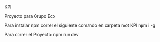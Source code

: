 KPI 

Proyecto para Grupo Eco

Para instalar npm correr el siguiente comando en carpeta root KPI
npm i -g

Para correr el Proyecto:
npm run dev